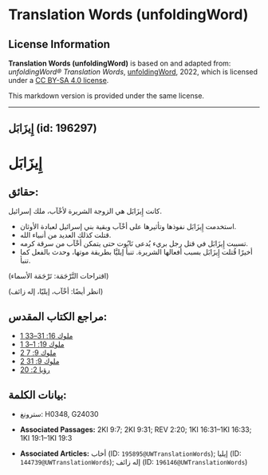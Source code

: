 # Translation Words (unfoldingWord)

## License Information

**Translation Words (unfoldingWord)** is based on and adapted from: _unfoldingWord® Translation Words_, [unfoldingWord](https://unfoldingword.org/utw), 2022, which is licensed under a [CC BY-SA 4.0 license](https://creativecommons.org/licenses/by-sa/4.0/legalcode.en).

This markdown version is provided under the same license.



--------------------------------

## إِيزَابَل (id: 196297)

إِيزَابَل
=========

حقائق:
------

كانت إِيزَابَل هي الزوجة الشريرة لأخْآب، ملك إسرائيل.

* استخدمت إِيزَابَل نفوذها وتأثيرها على أخْآب وبقية بني إسرائيل لعبادة الأوثان.
* قتلت كذلك العديد من أنبياء الله.
* تسببت إِيزَابَل في قتل رجل بريء يُدعى نَابُوت حتى يتمكن أخْآب من سرقة كرمه.
* أخيرًا قُتلت إِيزَابَل بسبب أفعالها الشريرة. تنبأ إيليَّا بطريقة موتها، وحدث بالفعل كما تنبأ.

(اقتراحات التَّرْجَمَة: تَرْجَمَة الأسماء)

(انظر أيضًا: أخْآب، إيليّا، إله زائف)

مراجع الكتاب المقدس:
--------------------

* [1 ملوك 16: 31–33](https://ref.ly/1Kgs16:31-1Kgs16:33)
* [1 ملوك 19: 1–3](https://ref.ly/1Kgs19:1-1Kgs19:3)
* [2 ملوك 9: 7](https://ref.ly/2Kgs9:7)
* [2 ملوك 9: 31](https://ref.ly/2Kgs9:31)
* [رؤيا 2: 20](https://ref.ly/Rev2:20)

بيانات الكلمة:
--------------

* سترونغ: H0348, G24030

* **Associated Passages:** 2KI 9:7; 2KI 9:31; REV 2:20; 1KI 16:31–1KI 16:33; 1KI 19:1–1KI 19:3
* **Associated Articles:** أخاب (ID: `195895@UWTranslationWords`); إيليا (ID: `144739@UWTranslationWords`); إله زائف (ID: `196146@UWTranslationWords`)

